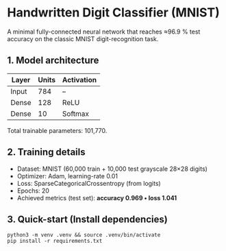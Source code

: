 # Handwritten Digit Classifier (MNIST)

A minimal fully-connected neural network that reaches ≈96.9 % test accuracy on the classic MNIST digit-recognition task.

## 1. Model architecture
| Layer | Units | Activation |
|-------|-------|------------|
| Input | 784 | – |
| Dense   | 128 | ReLU |
| Dense   | 10  | Softmax |

Total trainable parameters: 101,770.

## 2. Training details
* Dataset: MNIST (60,000 train + 10,000 test grayscale 28×28 digits)  
* Optimizer: Adam, learning-rate 0.01  
* Loss: SparseCategoricalCrossentropy (from logits)  
* Epochs: 20  
* Achieved metrics (test set): **accuracy 0.969 • loss 1.041**

## 3. Quick-start (Install dependencies)
```
python3 -m venv .venv && source .venv/bin/activate
pip install -r requirements.txt
```

